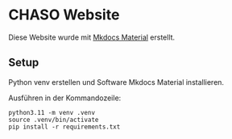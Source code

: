 # CHASO Website

Diese Website wurde mit [Mkdocs Material](https://squidfunk.github.io/mkdocs-material/) erstellt.

## Setup

Python venv erstellen und Software Mkdocs Material installieren.

Ausführen in der Kommandozeile:

```
python3.11 -m venv .venv
source .venv/bin/activate
pip install -r requirements.txt
```
